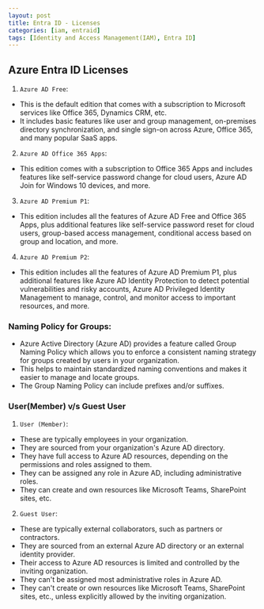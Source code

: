 ```yaml
---
layout: post
title: Entra ID - Licenses
categories: [iam, entraid]
tags: [Identity and Access Management(IAM), Entra ID]
---
```


## Azure Entra ID Licenses
1. `Azure AD Free`: 
- This is the default edition that comes with a subscription to Microsoft services like Office 365, Dynamics CRM, etc. 
- It includes basic features like user and group management, on-premises directory synchronization, and single sign-on across Azure, Office 365, and many popular SaaS apps.

2. `Azure AD Office 365 Apps`: 
- This edition comes with a subscription to Office 365 Apps and includes features like self-service password change for cloud users, Azure AD Join for Windows 10 devices, and more.

3. `Azure AD Premium P1`: 
- This edition includes all the features of Azure AD Free and Office 365 Apps, plus additional features like self-service password reset for cloud users, group-based access management, conditional access based on group and location, and more.

4. `Azure AD Premium P2`: 
- This edition includes all the features of Azure AD Premium P1, plus additional features like Azure AD Identity Protection to detect potential vulnerabilities and risky accounts, Azure AD Privileged Identity Management to manage, control, and monitor access to important resources, and more.


### Naming Policy for Groups:
- Azure Active Directory (Azure AD) provides a feature called Group Naming Policy which allows you to enforce a consistent naming strategy for groups created by users in your organization.
- This helps to maintain standardized naming conventions and makes it easier to manage and locate groups.
- The Group Naming Policy can include prefixes and/or suffixes.

### User(Member) v/s Guest User

1. `User (Member)`:
- These are typically employees in your organization.
- They are sourced from your organization's Azure AD directory.
- They have full access to Azure AD resources, depending on the permissions and roles assigned to them.
- They can be assigned any role in Azure AD, including administrative roles.
- They can create and own resources like Microsoft Teams, SharePoint sites, etc.

2. `Guest User`:
- These are typically external collaborators, such as partners or contractors.
- They are sourced from an external Azure AD directory or an external identity provider.
- Their access to Azure AD resources is limited and controlled by the inviting organization.
- They can't be assigned most administrative roles in Azure AD.
- They can't create or own resources like Microsoft Teams, SharePoint sites, etc., unless explicitly allowed by the inviting organization.
